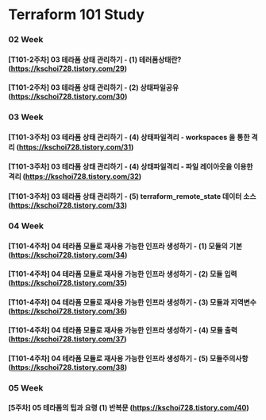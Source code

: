 # Terraform 101 Study
### 02 Week
#### [T101-2주차] 03 테라폼 상태 관리하기 - (1) 테러폼상태란? (https://kschoi728.tistory.com/29)
#### [T101-2주차] 03 테라폼 상태 관리하기 - (2) 상태파일공유 (https://kschoi728.tistory.com/30)
### 03 Week
#### [T101-3주차] 03 테라폼 상태 관리하기 - (4) 상태파일격리 - workspaces 을 통한 격리 (https://kschoi728.tistory.com/31)
#### [T101-3주차] 03 테라폼 상태 관리하기 - (4) 상태파일격리 - 파일 레이아웃을 이용한 격리 (https://kschoi728.tistory.com/32)
#### [T101-3주차] 03 테라폼 상태 관리하기 - (5) terraform_remote_state 데이터 소스 (https://kschoi728.tistory.com/33)
### 04 Week
#### [T101-4주차] 04 테라폼 모듈로 재사용 가능한 인프라 생성하기 - (1) 모듈의 기본 (https://kschoi728.tistory.com/34)
#### [T101-4주차] 04 테라폼 모듈로 재사용 가능한 인프라 생성하기 - (2) 모듈 입력 (https://kschoi728.tistory.com/35)
#### [T101-4주차] 04 테라폼 모듈로 재사용 가능한 인프라 생성하기 - (3) 모듈과 지역변수 (https://kschoi728.tistory.com/36)
#### [T101-4주차] 04 테라폼 모듈로 재사용 가능한 인프라 생성하기 - (4) 모듈 출력 (https://kschoi728.tistory.com/37)
#### [T101-4주차] 04 테라폼 모듈로 재사용 가능한 인프라 생성하기 - (5) 모듈주의사항 (https://kschoi728.tistory.com/38)
### 05 Week
#### [5주차] 05 테라폼의 팁과 요령 (1) 반복문 (https://kschoi728.tistory.com/40)